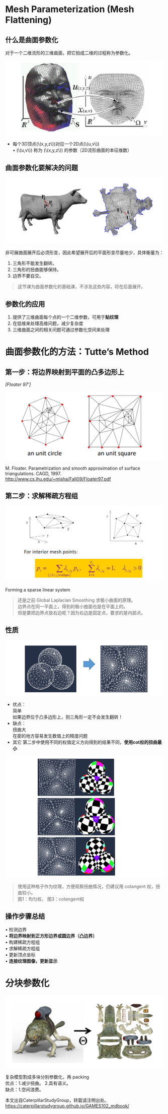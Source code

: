 # Mesh Parameterization (Mesh Flattening)     

## 什么是曲面参数化

对于一个二维流形的三维曲面，把它拍成二维的过程称为参数化。     

![](../assets/网格27.png)    

* 每个3D顶点(\\(x,y,z\\))对应一个2D点(\\(u,v\\))    
• (\\(u,v\\)) 称为 (\\(x,y,z\\)) 的参数（2D流形曲面的本征维数）    

## 曲面参数化要解决的问题

![](../assets/网格28.png)    

非可展曲面展开后必须形变，因此希望展开后的平面形变尽量地少，具体衡量为：  
1. 三角形不能发生翻转。    
2. 三角形的扭曲能够保持。    
3. 边界不要自交。    

> 这节课为曲面参数化的基础课，不涉及这些内容，将在后面展开。  

## 参数化的应用

1. 提供了三维曲面每个点的一个二维参数，可用于**贴纹理**     
2. 在低维来处理高维问题，减少复杂度    
3. 三维曲面之间的相关问题可通过参数化空间来处理      

# 曲面参数化的方法：Tutte’s Method

## 第一步：将边界映射到平面的**凸**多边形上

*[Floater 97’]*

![](../assets/网格35.png)    

M. Floater. Parametrization and smooth approximation of surface triangulations. CAGD, 1997.    
<http://www.cs.jhu.edu/~misha/Fall09/Floater97.pdf>    


## 第二步：求解稀疏方程组   

![](../assets/网格36.png)    

Forming a sparse linear system    

> 还是之前 Global Laplacian Smoothing 求极小曲面的原理。   
边界点在同一平面上，得到的极小曲面也是在平面上的。   
但是要把边界点放右边呢？因为右边是固定点，要求的是内部点。  

## 性质   

![](../assets/网格37.png)    

- 优点：  
简单  
如果边界位于凸多边形上，则三角形一定不会发生翻转！   
- 缺点：  
扭曲大  
在密的地方容易发生数值上的精度问题
- 其它
第二步中使用不同的权值定义方向得到的结果不同，**使用cot权的扭曲最小**

![](../assets/网格40.png)    

> 使用这种格子作为纹理，方便观察扭曲情况，仍建议用 cotangent 权，扭曲较小。   
图1：均匀权， 图3：cotangent权     

## 操作步骤总结    

• 检测边界    
• **将边界映射到正方形边界或圆边界（凸边界）**   
• 构建稀疏方程组    
• 求解稀疏方程组    
• 更新顶点坐标    
• **连接纹理图像，更新显示**    

# 分块参数化    

![](../assets/网格42.png)    

复杂模型割成多块分别参数化，再 packing    
优点：1.减少扭曲。    2.具有语义。    
缺点：1.空间浪费。    

本文出自CaterpillarStudyGroup，转载请注明出处。
https://caterpillarstudygroup.github.io/GAMES102_mdbook/  
